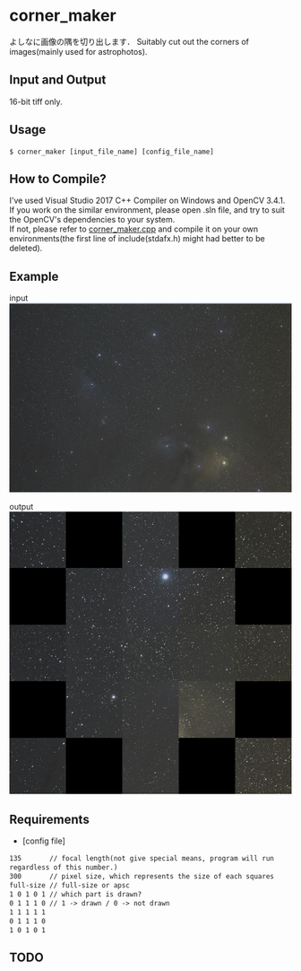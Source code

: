 # corner_maker
よしなに画像の隅を切り出します．
Suitably cut out the corners of images(mainly used for astrophotos).

## Input and Output
16-bit tiff only.

## Usage
```
$ corner_maker [input_file_name] [config_file_name]
```

## How to Compile?
I've used Visual Studio 2017 C++ Compiler on Windows and OpenCV 3.4.1.
If you work on the similar environment, please open .sln file, and try to suit the OpenCV's dependencies to your system.  
If not, please refer to [corner_maker.cpp](corner_maker/corner_maker.cpp) and compile it on your own environments(the first line of include(stdafx.h) might had better to be deleted).

## Example
input
![](image/input.jpg)

output
![](image/output.jpg)

## Requirements
* [config file] 
```
135       // focal length(not give special means, program will run regardless of this number.)
300       // pixel size, which represents the size of each squares
full-size // full-size or apsc
1 0 1 0 1 // which part is drawn? 
0 1 1 1 0 // 1 -> drawn / 0 -> not drawn
1 1 1 1 1
0 1 1 1 0
1 0 1 0 1
```

## TODO
